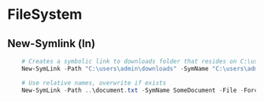 FileSystem
==========

New-Symlink (ln)
----------------

```Powershell
    # Creates a symbolic link to downloads folder that resides on C:\users\admin\desktop.
    New-SymLink -Path "C:\users\admin\downloads" -SymName "C:\users\admin\desktop\downloads" -Directory

    # Use relative names, overwrite if exists
    New-SymLink -Path ..\document.txt -SymName SomeDocument -File -Force

```
